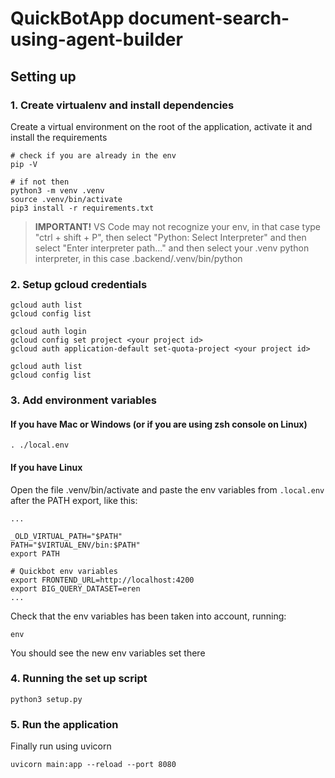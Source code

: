 # QuickBotApp document-search-using-agent-builder

## Setting up
### 1. Create virtualenv and install dependencies
Create a virtual environment on the root of the application, activate it and install the requirements
```
# check if you are already in the env
pip -V

# if not then
python3 -m venv .venv
source .venv/bin/activate
pip3 install -r requirements.txt
```

> **IMPORTANT!** VS Code may not recognize your env, in that case type "ctrl + shift + P", then select "Python: Select Interpreter" and then select "Enter interpreter path..." and then select your .venv python interpreter, in this case .backend/.venv/bin/python


### 2. Setup gcloud credentials
```
gcloud auth list
gcloud config list

gcloud auth login
gcloud config set project <your project id> 
gcloud auth application-default set-quota-project <your project id>

gcloud auth list
gcloud config list
```

### 3. Add environment variables

#### If you have Mac or Windows (or if you are using zsh console on Linux)
```
. ./local.env
```

#### If you have Linux
Open the file .venv/bin/activate and paste the env variables from `.local.env` after the PATH export, like this:
```
...

_OLD_VIRTUAL_PATH="$PATH"
PATH="$VIRTUAL_ENV/bin:$PATH"
export PATH

# Quickbot env variables
export FRONTEND_URL=http://localhost:4200
export BIG_QUERY_DATASET=eren
...
```

Check that the env variables has been taken into account, running: 
```
env
```
You should see the new env variables set there



### 4. Running the set up script
```
python3 setup.py
```

### 5. Run the application
Finally run using uvicorn
```
uvicorn main:app --reload --port 8080
```